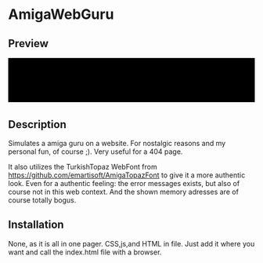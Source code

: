 # AmigaWebGuru

## Preview

![AmigaWebGuru-Preview](Docs/image/preview.gif)

## Description
Simulates a amiga guru on a website. 
For nostalgic reasons and my personal fun, of course ;). Very useful for a 404 page. 

It also utilizes the TurkishTopaz WebFont from https://github.com/emartisoft/AmigaTopazFont to give it a more authentic look.
Even for a authentic feeling: the error messages exists, but also of course not in this web context. 
And the shown memory adresses are of course totally bogus. 

## Installation

None, as it is all in one pager. CSS,js,and HTML in file. 
Just add it where you want and call the index.html file with a browser.   


